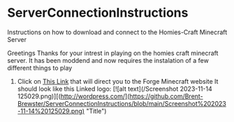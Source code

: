 # ServerConnectionInstructions
Instructions on how to download and connect to the Homies-Craft Minecraft Server

Greetings Thanks for your intrest in playing on the homies craft minecraft server. It has been moddend and now requires the instalation of a few different things to play 

1. Click on [This Link](https://files.minecraftforge.net/net/minecraftforge/forge/) that will direct you to the Forge Minecraft website It should look like this
   Linked logo: [![alt text](/Screenshot 2023-11-14 125029.png)][(http://wordpress.com/](https://github.com/Brent-Brewster/ServerConnectionInstructions/blob/main/Screenshot%202023-11-14%20125029.png) "Title")

